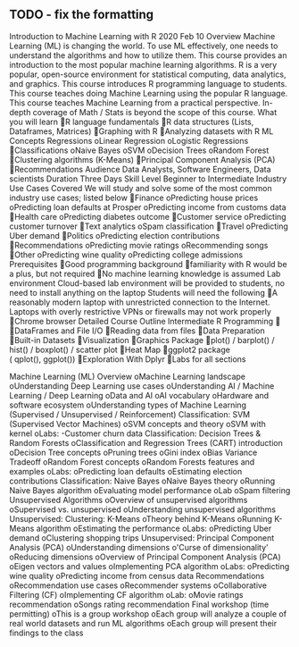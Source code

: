 ## TODO - fix the formatting
Introduction to Machine Learning with R
2020 Feb 10
Overview
Machine Learning (ML) is changing the world. To use ML effectively, one needs to understand the algorithms and how to utilize them. This course provides an introduction to the most popular machine learning algorithms.
R is a very popular, open-source environment for statistical computing, data analytics, and graphics. This course introduces R programming language to students. This course teaches doing Machine Learning using the popular R language.
This course teaches Machine Learning from a practical perspective. In-depth coverage of Math / Stats is beyond the scope of this course.
What you will learn
R language fundamentals
R data structures (Lists, Dataframes, Matrices)
Graphing with R
Analyzing datasets with R
ML Concepts
Regressions
oLinear Regression
oLogistic Regressions
Classifications
oNaive Bayes
oSVM
oDecision Trees
oRandom Forest
Clustering algorithms (K-Means)
Principal Component Analysis (PCA)
Recommendations
Audience
Data Analysts, Software Engineers, Data scientists
Duration
Three Days
Skill Level
Beginner to Intermediate
Industry Use Cases Covered
We will study and solve some of the most common industry use cases; listed below
Finance
oPredicting house prices
oPredicting loan defaults at Prosper
oPredicting income from customs data
Health care
oPredicting diabetes outcome
Customer service
oPredicting customer turnover
Text analytics
oSpam classification
Travel
oPredicting Uber demand
Politics
oPredicting election contributions
Recommendations
oPredicting movie ratings
oRecommending songs
Other
oPredicting wine quality
oPredicting college admissions
Prerequisites
Good programming background
familiarity with R would be a plus, but not required
No machine learning knowledge is assumed
Lab environment
Cloud-based lab environment will be provided to students, no need to install anything on the laptop
Students will need the following
A reasonably modern laptop with unrestricted connection to the Internet. Laptops with overly restrictive VPNs or firewalls may not work properly
Chrome browser
Detailed Course Outline
Intermediate R Programming

DataFrames and File I/O
Reading data from files
Data Preparation
Built-in Datasets
Visualization
Graphics Package
plot() / barplot() / hist() / boxplot() / scatter plot
Heat Map
ggplot2 package ( qplot(), ggplot())
Exploration With Dplyr
Labs for all sections

Machine Learning (ML) Overview
oMachine Learning landscape
oUnderstanding Deep Learning use cases
oUnderstanding AI / Machine Learning / Deep Learning
oData and AI
oAI vocabulary
oHardware and software ecosystem
oUnderstanding types of Machine Learning (Supervised / Unsupervised / Reinforcement)
Classification: SVM (Supervised Vector Machines)
oSVM concepts and theory
oSVM with kernel
oLabs:
-Customer churn data
Classification: Decision Trees & Random Forests
oClassification and Regression Trees (CART) introduction
oDecision Tree concepts
oPruning trees
oGini index
oBias Variance Tradeoff
oRandom Forest concepts
oRandom Forests features and examples
oLabs:
oPredicting loan defaults
oEstimating election contributions
Classification: Naive Bayes
oNaive Bayes theory
oRunning Naive Bayes algorithm
oEvaluating model performance
oLab
oSpam filtering
Unsupervised Algorithms
oOverview of unsupervised algorithms
oSupervised vs. unsupervised
oUnderstanding unsupervised algorithms
Unsupervised: Clustering: K-Means
oTheory behind K-Means
oRunning K-Means algorithm
oEstimating the performance
oLabs:
oPredicting Uber demand
oClustering shopping trips
Unsupervised: Principal Component Analysis (PCA)
oUnderstanding dimensions
o'Curse of dimensionality'
oReducing dimensions
oOverview of Principal Component Analysis (PCA)
oEigen vectors and values
oImplementing PCA algorithm
oLabs:
oPredicting wine quality
oPredicting income from census data
Recommendations
oRecommendation use cases
oRecommender systems
oCollaborative Filtering (CF)
oImplementing CF algorithm
oLab:
oMovie ratings recommendation
oSongs rating recommendation
Final workshop (time permitting)
oThis is a group workshop
oEach group will analyze a couple of real world datasets and run ML algorithms
oEach group will present their findings to the class
